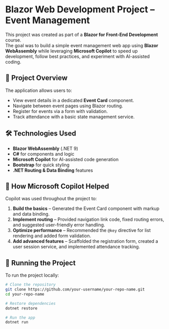 # Blazor Web Development Project – Event Management

This project was created as part of a **Blazor for Front-End Development** course.  
The goal was to build a simple event management web app using **Blazor WebAssembly** while leveraging **Microsoft Copilot** to speed up development, follow best practices, and experiment with AI-assisted coding.

## 📌 Project Overview
The application allows users to:
- View event details in a dedicated **Event Card** component.
- Navigate between event pages using Blazor routing.
- Register for events via a form with validation.
- Track attendance with a basic state management service.

## 🛠️ Technologies Used
- **Blazor WebAssembly** (.NET 9)
- **C#** for components and logic
- **Microsoft Copilot** for AI-assisted code generation
- **Bootstrap** for quick styling
- **.NET Routing & Data Binding** features

## 🤖 How Microsoft Copilot Helped
Copilot was used throughout the project to:
1. **Build the basics** – Generated the Event Card component with markup and data binding.
2. **Implement routing** – Provided navigation link code, fixed routing errors, and suggested user-friendly error handling.
3. **Optimize performance** – Recommended the `@key` directive for list rendering and added form validation.
4. **Add advanced features** – Scaffolded the registration form, created a user session service, and implemented attendance tracking.

## 🚀 Running the Project
To run the project locally:
```bash
# Clone the repository
git clone https://github.com/your-username/your-repo-name.git
cd your-repo-name

# Restore dependencies
dotnet restore

# Run the app
dotnet run
